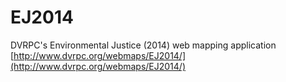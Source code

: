 # EJ2014
DVRPC's Environmental Justice (2014) web mapping application
[http://www.dvrpc.org/webmaps/EJ2014/](http://www.dvrpc.org/webmaps/EJ2014/)  